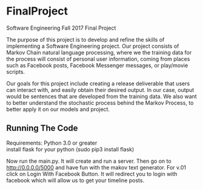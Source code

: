 # FinalProject
Software Engineering Fall 2017 Final Project

The purpose of this project is to develop and refine the skills of implementing a Software Engineering project. Our project consists of Markov Chain natural language processing, where we the training data for the process will consist of personal user information, coming from places such as Facebook posts, Facebook Messenger messages, or play/movie scripts.  

Our goals for this project include creating a release deliverable that users can interact with, and easily obtain their desired output. In our case, output would be sentences that are developed from the training data. We also want to better understand the stochastic process behind the Markov Process, to better apply it on our models and project.

## Running The Code

Requirements:
Python 3.0 or greater  
install flask for your python (sudo pip3 install flask) 

Now run the main.py. It will create and run a server. Then go on to http://0.0.0.0/5000 and have fun with the makov text generator. 
For v.01 click on Login With Facebook Button. It will redirect you to login with facebook which will allow us to get your timeline posts. 
